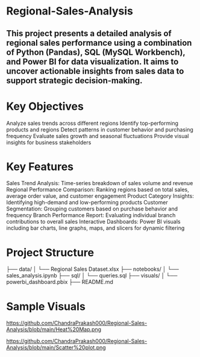 # Regional-Sales-Analysis

## This project presents a detailed analysis of regional sales performance using a combination of Python (Pandas), SQL (MySQL Workbench), and Power BI for data visualization. It aims to uncover actionable insights from sales data to support strategic decision-making.

# Key Objectives
Analyze sales trends across different regions
Identify top-performing products and regions
Detect patterns in customer behavior and purchasing frequency
Evaluate sales growth and seasonal fluctuations
Provide visual insights for business stakeholders

# Key Features
Sales Trend Analysis: Time-series breakdown of sales volume and revenue
Regional Performance Comparison: Ranking regions based on total sales, average order value, and customer engagement
Product Category Insights: Identifying high-demand and low-performing products
Customer Segmentation: Grouping customers based on purchase behavior and frequency
Branch Performance Report: Evaluating individual branch contributions to overall sales
Interactive Dashboards: Power BI visuals including bar charts, line graphs, maps, and slicers for dynamic filtering

# Project Structure
├── data/
│   └── Regional Sales Dataset.xlsx
├── notebooks/
│   └── sales_analysis.ipynb
├── sql/
│   └── queries.sql
├── visuals/
│   └── powerbi_dashboard.pbix
├── README.md

# Sample Visuals
https://github.com/ChandraPrakash000/Regional-Sales-Analysis/blob/main/Heat%20Map.png

https://github.com/ChandraPrakash000/Regional-Sales-Analysis/blob/main/Scatter%20plot.png
